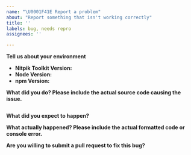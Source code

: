 ```yaml
---
name: "\U0001F41E Report a problem"
about: "Report something that isn't working correctly"
title: ''
labels: bug, needs repro
assignees: ''

---
```


**Tell us about your environment**

* **Nitpik Toolkit Version:**
* **Node Version:**
* **npm Version:**

**What did you do? Please include the actual source code causing the issue.**

<!-- Paste the source code below: -->
```js

```

**What did you expect to happen?**


**What actually happened? Please include the actual formatted code or console error.**


**Are you willing to submit a pull request to fix this bug?**
